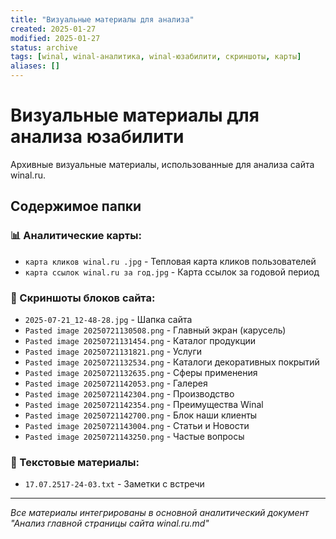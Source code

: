 ```yaml
---
title: "Визуальные материалы для анализа"
created: 2025-01-27
modified: 2025-01-27
status: archive
tags: [winal, winal-аналитика, winal-юзабилити, скриншоты, карты]
aliases: []
---
```


# Визуальные материалы для анализа юзабилити

Архивные визуальные материалы, использованные для анализа сайта winal.ru.

## Содержимое папки

### 📊 Аналитические карты:
- `карта кликов winal.ru .jpg` - Тепловая карта кликов пользователей
- `карта ссылок winal.ru за год.jpg` - Карта ссылок за годовой период

### 📸 Скриншоты блоков сайта:
- `2025-07-21_12-48-28.jpg` - Шапка сайта
- `Pasted image 20250721130508.png` - Главный экран (карусель)
- `Pasted image 20250721131454.png` - Каталог продукции
- `Pasted image 20250721131821.png` - Услуги
- `Pasted image 20250721132534.png` - Каталоги декоративных покрытий
- `Pasted image 20250721132635.png` - Сферы применения
- `Pasted image 20250721142053.png` - Галерея
- `Pasted image 20250721142304.png` - Производство
- `Pasted image 20250721142354.png` - Преимущества Winal
- `Pasted image 20250721142700.png` - Блок наши клиенты
- `Pasted image 20250721143004.png` - Статьи и Новости
- `Pasted image 20250721143250.png` - Частые вопросы

### 📝 Текстовые материалы:
- `17.07.2517-24-03.txt` - Заметки с встречи

---

*Все материалы интегрированы в основной аналитический документ "Анализ главной страницы сайта winal.ru.md"*